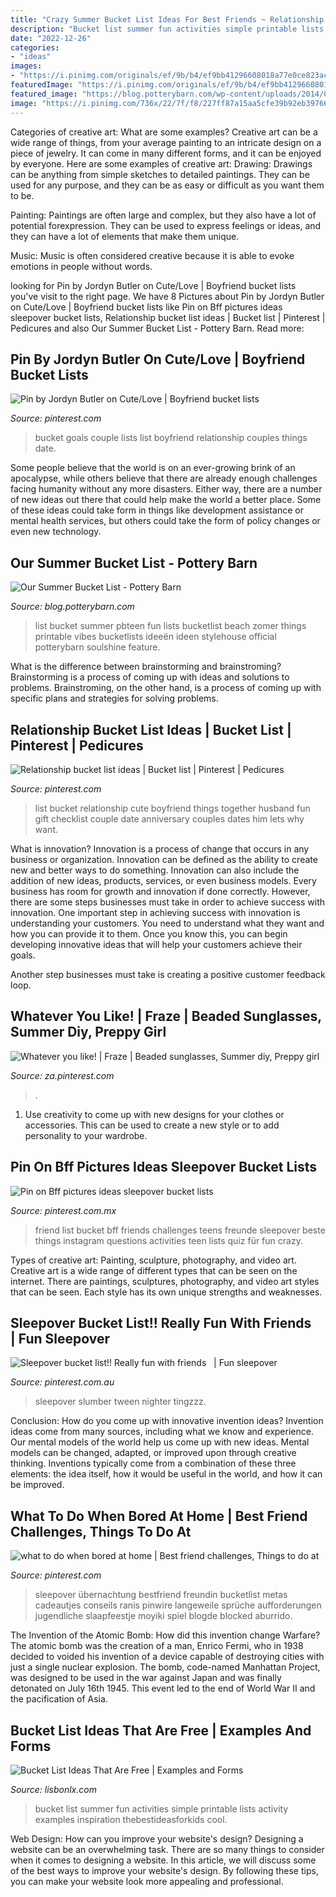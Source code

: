 ```yaml
---
title: "Crazy Summer Bucket List Ideas For Best Friends ~ Relationship Bucket List Ideas"
description: "Bucket list summer fun activities simple printable lists activity examples inspiration thebestideasforkids cool"
date: "2022-12-26"
categories:
- "ideas"
images:
- "https://i.pinimg.com/originals/ef/9b/b4/ef9bb41296608018a77e0ce823ac33d5.jpg"
featuredImage: "https://i.pinimg.com/originals/ef/9b/b4/ef9bb41296608018a77e0ce823ac33d5.jpg"
featured_image: "https://blog.potterybarn.com/wp-content/uploads/2014/05/Blog_Summer_Bucket_List1.jpg"
image: "https://i.pinimg.com/736x/22/7f/f8/227ff87a15aa5cfe39b92eb3976621f3.jpg"
---
```



Categories of creative art: What are some examples?
Creative art can be a wide range of things, from your average painting to an intricate design on a piece of jewelry. It can come in many different forms, and it can be enjoyed by everyone. Here are some examples of creative art:
Drawing: Drawings can be anything from simple sketches to detailed paintings. They can be used for any purpose, and they can be as easy or difficult as you want them to be.

Painting: Paintings are often large and complex, but they also have a lot of potential forexpression. They can be used to express feelings or ideas, and they can have a lot of elements that make them unique.

Music: Music is often considered creative because it is able to evoke emotions in people without words.

	

		
looking for Pin by Jordyn Butler on Cute/Love | Boyfriend bucket lists you've visit to the right page. We have 8 Pictures about Pin by Jordyn Butler on Cute/Love | Boyfriend bucket lists like Pin on Bff pictures ideas sleepover bucket lists, Relationship bucket list ideas | Bucket list | Pinterest | Pedicures and also Our Summer Bucket List - Pottery Barn. Read more:
		
    
## Pin By Jordyn Butler On Cute/Love | Boyfriend Bucket Lists

<img loading=lazy src="https://i.pinimg.com/originals/ef/9b/b4/ef9bb41296608018a77e0ce823ac33d5.jpg" onerror="this.onerror=null;this.src='https://tse2.mm.bing.net/th?id=OIP.D_cGoOiAPhEmnu91xq4_YQHaKQ&amp;pid=15.1';" alt="Pin by Jordyn Butler on Cute/Love | Boyfriend bucket lists">

_Source: pinterest.com_

>bucket goals couple lists list boyfriend relationship couples things date. 

	

Some people believe that the world is on an ever-growing brink of an apocalypse, while others believe that there are already enough challenges facing humanity without any more disasters. Either way, there are a number of new ideas out there that could help make the world a better place. Some of these ideas could take form in things like development assistance or mental health services, but others could take the form of policy changes or even new technology.

    
## Our Summer Bucket List - Pottery Barn

<img loading=lazy src="https://blog.potterybarn.com/wp-content/uploads/2014/05/Blog_Summer_Bucket_List1.jpg" onerror="this.onerror=null;this.src='https://tse4.mm.bing.net/th?id=OIP.SpBbIo2bo6yEDHl6BXW6tgHaPe&amp;pid=15.1';" alt="Our Summer Bucket List - Pottery Barn">

_Source: blog.potterybarn.com_

>list bucket summer pbteen fun lists bucketlist beach zomer things printable vibes bucketlists ideeën ideen stylehouse official potterybarn soulshine feature. 

	

What is the difference between brainstorming and brainstroming?
Brainstorming is a process of coming up with ideas and solutions to problems. Brainstroming, on the other hand, is a process of coming up with specific plans and strategies for solving problems.

    
## Relationship Bucket List Ideas | Bucket List | Pinterest | Pedicures

<img loading=lazy src="https://s-media-cache-ak0.pinimg.com/736x/f1/7c/67/f17c67d97fa42188af72349ae6cb32b3.jpg" onerror="this.onerror=null;this.src='https://tse4.mm.bing.net/th?id=OIP.-8vQf7Ukxflr3RBsRmduFQHaKW&amp;pid=15.1';" alt="Relationship bucket list ideas | Bucket list | Pinterest | Pedicures">

_Source: pinterest.com_

>list bucket relationship cute boyfriend things together husband fun gift checklist couple date anniversary couples dates him lets why want. 

	

What is innovation?
Innovation is a process of change that occurs in any business or organization. Innovation can be defined as the ability to create new and better ways to do something. Innovation can also include the addition of new ideas, products, services, or even business models. Every business has room for growth and innovation if done correctly. However, there are some steps businesses must take in order to achieve success with innovation.
One important step in achieving success with innovation is understanding your customers. You need to understand what they want and how you can provide it to them. Once you know this, you can begin developing innovative ideas that will help your customers achieve their goals.

Another step businesses must take is creating a positive customer feedback loop.

    
## Whatever You Like! | Fraze | Beaded Sunglasses, Summer Diy, Preppy Girl

<img loading=lazy src="https://i.pinimg.com/736x/fd/fc/19/fdfc19de5a3c61a11f9e1c1d0a93b144.jpg" onerror="this.onerror=null;this.src='https://tse2.mm.bing.net/th?id=OIP.D2PIX24pPKHfJa574qhJOQAAAA&amp;pid=15.1';" alt="Whatever you like! | Fraze | Beaded sunglasses, Summer diy, Preppy girl">

_Source: za.pinterest.com_

>. 

	

1. Use creativity to come up with new designs for your clothes or accessories. This can be used to create a new style or to add personality to your wardrobe.

    
## Pin On Bff Pictures Ideas Sleepover Bucket Lists

<img loading=lazy src="https://i.pinimg.com/736x/22/7f/f8/227ff87a15aa5cfe39b92eb3976621f3.jpg" onerror="this.onerror=null;this.src='https://tse3.mm.bing.net/th?id=OIP.CtZcsKkeL_XvJvQOhjFeeQHaMR&amp;pid=15.1';" alt="Pin on Bff pictures ideas sleepover bucket lists">

_Source: pinterest.com.mx_

>friend list bucket bff friends challenges teens freunde sleepover beste things instagram questions activities teen lists quiz für fun crazy. 

	

Types of creative art: Painting, sculpture, photography, and video art.
Creative art is a wide range of different types that can be seen on the internet. There are paintings, sculptures, photography, and video art styles that can be seen. Each style has its own unique strengths and weaknesses.

    
## Sleepover Bucket List!! Really Fun With Friends ️ ️ | Fun Sleepover

<img loading=lazy src="https://i.pinimg.com/736x/d0/03/36/d00336639e12f974962e50034f4f0eaf.jpg" onerror="this.onerror=null;this.src='https://tse2.mm.bing.net/th?id=OIP.UovfTwG0Y86HZZGlJPp8DgHaJ3&amp;pid=15.1';" alt="Sleepover bucket list!! Really fun with friends ️ ️ | Fun sleepover">

_Source: pinterest.com.au_

>sleepover slumber tween nighter tingzzz. 

	

Conclusion: How do you come up with innovative invention ideas?
Invention ideas come from many sources, including what we know and experience. Our mental models of the world help us come up with new ideas. Mental models can be changed, adapted, or improved upon through creative thinking. Inventions typically come from a combination of these three elements: the idea itself, how it would be useful in the world, and how it can be improved.

    
## What To Do When Bored At Home | Best Friend Challenges, Things To Do At

<img loading=lazy src="https://i.pinimg.com/736x/3d/47/01/3d4701b77f4800c1cb074caaf9546f03.jpg" onerror="this.onerror=null;this.src='https://tse3.mm.bing.net/th?id=OIP.Wmh3-thF31OnGkxrX7tt1gHaNK&amp;pid=15.1';" alt="what to do when bored at home | Best friend challenges, Things to do at">

_Source: pinterest.com_

>sleepover übernachtung bestfriend freundin bucketlist metas cadeautjes conseils ranis pinwire langeweile sprüche aufforderungen jugendliche slaapfeestje moyiki spiel blogde blocked aburrido. 

	

The Invention of the Atomic Bomb: How did this invention change Warfare?
The atomic bomb was the creation of a man, Enrico Fermi, who in 1938 decided to voided his invention of a device capable of destroying cities with just a single nuclear explosion. The bomb, code-named Manhattan Project, was designed to be used in the war against Japan and was finally detonated on July 16th 1945. This event led to the end of World War II and the pacification of Asia.

    
## Bucket List Ideas That Are Free | Examples And Forms

<img loading=lazy src="https://www.thebestideasforkids.com/wp-content/uploads/2017/06/Summer-Bucket-List-Ideas.png" onerror="this.onerror=null;this.src='https://tse1.mm.bing.net/th?id=OIP.YamnnxJicFfIL8jzKKS-BwHaLG&amp;pid=15.1';" alt="Bucket List Ideas That Are Free | Examples and Forms">

_Source: lisbonlx.com_

>bucket list summer fun activities simple printable lists activity examples inspiration thebestideasforkids cool. 

	

Web Design: How can you improve your website's design?
Designing a website can be an overwhelming task. There are so many things to consider when it comes to designing a website. In this article, we will discuss some of the best ways to improve your website's design. By following these tips, you can make your website look more appealing and professional.

